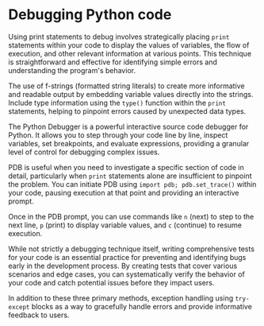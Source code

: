 # Debugging Python code
Using print statements to debug involves strategically placing `print` statements within your code to display the values of variables, the flow of execution, and other relevant information at various points. This technique is straightforward and effective for identifying simple errors and understanding the program's behavior.

The use of f-strings (formatted string literals) to create more informative and readable output by embedding variable values directly into the strings. Include type information using the `type()` function within the `print` statements, helping to pinpoint errors caused by unexpected data types.

The Python Debugger is a powerful interactive source code debugger for Python. It allows you to step through your code line by line, inspect variables, set breakpoints, and evaluate expressions, providing a granular level of control for debugging complex issues.

PDB is useful when you need to investigate a specific section of code in detail, particularly when `print` statements alone are insufficient to pinpoint the problem. You can initiate PDB using `import pdb; pdb.set_trace()` within your code, pausing execution at that point and providing an interactive prompt.

Once in the PDB prompt, you can use commands like `n` (next) to step to the next line, `p` (print) to display variable values, and `c` (continue) to resume execution.

While not strictly a debugging technique itself, writing comprehensive tests for your code is an essential practice for preventing and identifying bugs early in the development process. By creating tests that cover various scenarios and edge cases, you can systematically verify the behavior of your code and catch potential issues before they impact users.

In addition to these three primary methods, exception handling using `try-except` blocks as a way to gracefully handle errors and provide informative feedback to users. 
